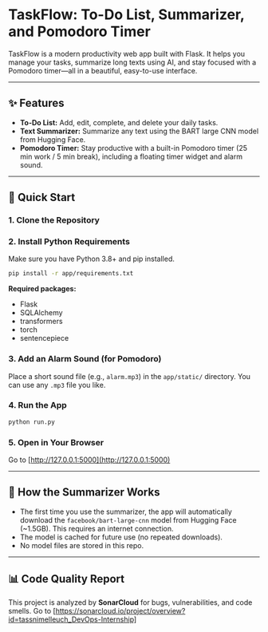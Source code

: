 # TaskFlow: To-Do List, Summarizer, and Pomodoro Timer

TaskFlow is a modern productivity web app built with Flask. It helps you manage your tasks, summarize long texts using AI, and stay focused with a Pomodoro timer—all in a beautiful, easy-to-use interface.

---

## ✨ Features
- **To-Do List:** Add, edit, complete, and delete your daily tasks.
- **Text Summarizer:** Summarize any text using the BART large CNN model from Hugging Face.
- **Pomodoro Timer:** Stay productive with a built-in Pomodoro timer (25 min work / 5 min break), including a floating timer widget and alarm sound.

---

## 🚀 Quick Start

### 1. Clone the Repository


### 2. Install Python Requirements
Make sure you have Python 3.8+ and pip installed.

```bash
pip install -r app/requirements.txt
```

**Required packages:**
- Flask
- SQLAlchemy
- transformers
- torch
- sentencepiece

### 3. Add an Alarm Sound (for Pomodoro)
Place a short sound file (e.g., `alarm.mp3`) in the `app/static/` directory. You can use any `.mp3` file you like.

### 4. Run the App
```bash
python run.py
```


### 5. Open in Your Browser
Go to [http://127.0.0.1:5000](http://127.0.0.1:5000)

---

## 🤖 How the Summarizer Works
- The first time you use the summarizer, the app will automatically download the `facebook/bart-large-cnn` model from Hugging Face (~1.5GB). This requires an internet connection.
- The model is cached for future use (no repeated downloads).
- No model files are stored in this repo.

---

## 📊 Code Quality Report  
This project is analyzed by **SonarCloud** for bugs, vulnerabilities, and code smells. 
Go to [https://sonarcloud.io/project/overview?id=tassnimelleuch_DevOps-Internship]


